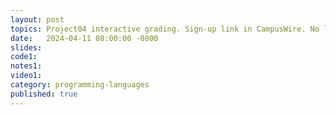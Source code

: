 ```yaml
---
layout: post
topics: Project04 interactive grading. Sign-up link in CampusWire. No lecture meeting
date:   2024-04-11 08:00:00 -0800
slides: 
code1: 
notes1: 
video1: 
category: programming-languages
published: true
---
```

